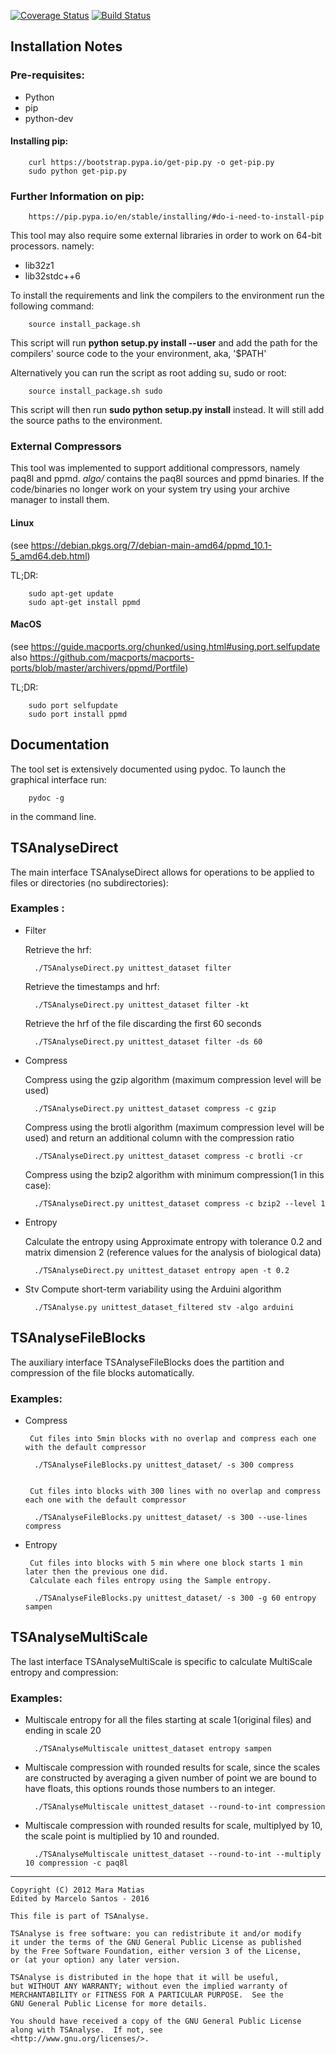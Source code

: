 [![Coverage Status](https://coveralls.io/repos/github/mefsantos/tsanalyse/badge.svg?branch=master)](https://coveralls.io/github/mefsantos/tsanalyse?branch=master)
[![Build Status](https://travis-ci.org/mefsantos/branch-testing.svg?branch=master)](https://travis-ci.org/mefsantos/branch-testing)

## Installation Notes

### Pre-requisites:

* Python
* pip
* python-dev


#### Installing pip:

        curl https://bootstrap.pypa.io/get-pip.py -o get-pip.py
        sudo python get-pip.py

### Further Information on pip:

        https://pip.pypa.io/en/stable/installing/#do-i-need-to-install-pip


This tool may also require some external libraries in order to work on 64-bit processors. namely:

* lib32z1
* lib32stdc++6


To install the requirements and link the compilers to the environment run the following command:

        source install_package.sh

This script will run **python setup.py install --user** and add the path for the compilers' source code to the your environment, aka, '$PATH'

Alternatively you can run the script as root adding su, sudo or root:

        source install_package.sh sudo

This script will then run **sudo python setup.py install** instead. It will still add the source paths to the environment.

### External Compressors

This tool was implemented to support additional compressors, namely paq8l and ppmd. *algo/* contains the paq8l sources and ppmd binaries. If the code/binaries no longer work on your system try using your archive manager to install them. 

#### Linux
(see https://debian.pkgs.org/7/debian-main-amd64/ppmd_10.1-5_amd64.deb.html)

TL;DR:

        sudo apt-get update
        sudo apt-get install ppmd

#### MacOS
(see https://guide.macports.org/chunked/using.html#using.port.selfupdate
also https://github.com/macports/macports-ports/blob/master/archivers/ppmd/Portfile)

TL;DR:

        sudo port selfupdate
        sudo port install ppmd


## Documentation

The tool set is extensively documented using pydoc. To launch the graphical interface run:

        pydoc -g

in the command line.

## TSAnalyseDirect

The main interface TSAnalyseDirect allows for operations to be applied to files or directories (no subdirectories):


### Examples :


* Filter
     
    Retrieve the hrf:
        
        ./TSAnalyseDirect.py unittest_dataset filter
    
    Retrieve the timestamps and hrf:
        
        ./TSAnalyseDirect.py unittest_dataset filter -kt
    
    Retrieve the hrf of the file discarding the first 60 seconds
        
        ./TSAnalyseDirect.py unittest_dataset filter -ds 60


* Compress
     
    Compress using the gzip algorithm (maximum compression level will be used)
        
        ./TSAnalyseDirect.py unittest_dataset compress -c gzip

    Compress using the brotli algorithm (maximum compression level will be used) and return an additional column with
    the compression ratio

        ./TSAnalyseDirect.py unittest_dataset compress -c brotli -cr

    Compress using the bzip2 algorithm with minimum compression(1 in this case):
        
        ./TSAnalyseDirect.py unittest_dataset compress -c bzip2 --level 1


* Entropy
    
    Calculate the entropy using Approximate entropy with tolerance 0.2 and matrix
    dimension 2 (reference values for the analysis of biological data)
     
        ./TSAnalyseDirect.py unittest_dataset entropy apen -t 0.2

* Stv
	Compute short-term variability using the Arduini algorithm

		./TSAnalyse.py unittest_dataset_filtered stv -algo arduini

## TSAnalyseFileBlocks

The auxiliary interface TSAnalyseFileBlocks does the partition and compression of the file blocks
automatically.

### Examples:


* Compress

       Cut files into 5min blocks with no overlap and compress each one with the default compressor
        
        ./TSAnalyseFileBlocks.py unittest_dataset/ -s 300 compress
        
        
       Cut files into blocks with 300 lines with no overlap and compress each one with the default compressor
        
        ./TSAnalyseFileBlocks.py unittest_dataset/ -s 300 --use-lines compress


* Entropy
    
       Cut files into blocks with 5 min where one block starts 1 min later then the previous one did.
       Calculate each files entropy using the Sample entropy.
        
        ./TSAnalyseFileBlocks.py unittest_dataset/ -s 300 -g 60 entropy sampen


## TSAnalyseMultiScale

The last interface TSAnalyseMultiScale is specific to calculate MultiScale entropy and compression:

### Examples:

* Multiscale entropy for all the files starting at scale 1(original files) and ending in scale 20

        ./TSAnalyseMultiscale unittest_dataset entropy sampen

* Multiscale compression with rounded results for scale, since the scales are constructed
by averaging a given number of point we are bound to have floats, this options
rounds those numbers to an integer.

        ./TSAnalyseMultiscale unittest_dataset --round-to-int compression

* Multiscale compression with rounded results for scale, multiplyed by 10, the scale
point is multiplied by 10 and rounded.
    
        ./TSAnalyseMultiscale unittest_dataset --round-to-int --multiply 10 compression -c paq8l

_______________________________________________________________________________

    Copyright (C) 2012 Mara Matias
    Edited by Marcelo Santos - 2016

    This file is part of TSAnalyse.

    TSAnalyse is free software: you can redistribute it and/or modify
    it under the terms of the GNU General Public License as published
    by the Free Software Foundation, either version 3 of the License,
    or (at your option) any later version.

    TSAnalyse is distributed in the hope that it will be useful,
    but WITHOUT ANY WARRANTY; without even the implied warranty of
    MERCHANTABILITY or FITNESS FOR A PARTICULAR PURPOSE.  See the
    GNU General Public License for more details.

    You should have received a copy of the GNU General Public License
    along with TSAnalyse.  If not, see
    <http://www.gnu.org/licenses/>.
